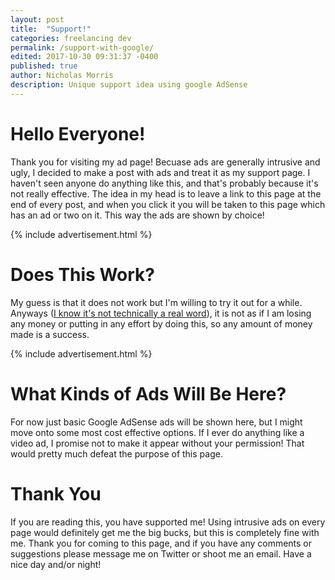 ```yaml
---
layout: post
title:  "Support!"
categories: freelancing dev
permalink: /support-with-google/
edited: 2017-10-30 09:31:37 -0400
published: true
author: Nicholas Morris
description: Unique support idea using google AdSense
---
```


# Hello Everyone!

Thank you for visiting my ad page! Becuase ads are generally intrusive and ugly, I decided to make a post with ads and treat it as my support page. I haven't seen anyone do anything like this, and that's probably because it's not really effective. The idea in my head is to leave a link to this page at the end of every post, and when you click it you will be taken to this page which has an ad or two on it. This way the ads are shown by choice!


{% include advertisement.html %}

# Does This Work?

My guess is that it does not work but I'm willing to try it out for a while. Anyways ([I know it's not technically a real word](https://www.merriam-webster.com/words-at-play/lets-talk-about-anyways)), it is not as if I am losing any money or putting in any effort by doing this, so any amount of money made is a success.

{% include advertisement.html %}

# What Kinds of Ads Will Be Here?

For now just basic Google AdSense ads will be shown here, but I might move onto some most cost effective options. If I ever do anything like a video ad, I promise not to make it appear without your permission! That would pretty much defeat the purpose of this page.

# Thank You

If you are reading this, you have supported me! Using intrusive ads on every page would definitely get me the big bucks, but this is completely fine with me. Thank you for coming to this page, and if you have any comments or suggestions please message me on Twitter or shoot me an email. Have a nice day and/or night!